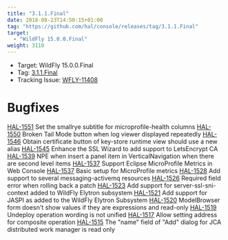 ```yaml
---
title: "3.1.1.Final"
date: 2018-08-23T14:50:15+01:00
tag: "https://github.com/hal/console/releases/tag/3.1.1.Final"
target: 
  - "WildFly 15.0.0.Final"
weight: 3110
---
```

- Target: WildFly 15.0.0.Final
- Tag: [3.1.1.Final](https://github.com/hal/console/releases/tag/3.1.1.Final)
- Tracking Issue: [WFLY-11408](https://issues.jboss.org/browse/WFLY-11408)

# Bugfixes

[HAL-1551](https://issues.jboss.org/browse/HAL-1551) Set the smallrye subtitle for microprofile-health columns
[HAL-1550](https://issues.jboss.org/browse/HAL-1550) Broken Tail Mode button when log viewer displayed repeatedly
[HAL-1546](https://issues.jboss.org/browse/HAL-1546) Obtain certificate button of key-store runtime view should use a new alias
[HAL-1545](https://issues.jboss.org/browse/HAL-1545) Enhance the SSL Wizard to add support to LetsEncrypt CA
[HAL-1539](https://issues.jboss.org/browse/HAL-1539) NPE when insert a panel item in VerticalNavigation when there are second level items
[HAL-1537](https://issues.jboss.org/browse/HAL-1537) Support Eclipse MicroProfile Metrics in Web Console
[HAL-1537](https://issues.jboss.org/browse/HAL-1537) Basic setup for MicroProfile metrics
[HAL-1528](https://issues.jboss.org/browse/HAL-1528) Add support to several messaging-activemq resources
[HAL-1526](https://issues.jboss.org/browse/HAL-1526) Required field error when rolling back a patch
[HAL-1523](https://issues.jboss.org/browse/HAL-1523) Add support for server-ssl-sni-context added to WildFly Elytron subsystem
[HAL-1521](https://issues.jboss.org/browse/HAL-1521) Add support for JASPI as added to the WildFly Elytron Subsystem
[HAL-1520](https://issues.jboss.org/browse/HAL-1520) ModelBrowser form doesn't show values if they are expressions and read-only
[HAL-1519](https://issues.jboss.org/browse/HAL-1519) Undeploy operation wording is not unified
[HAL-1517](https://issues.jboss.org/browse/HAL-1517) Allow setting address for composite operation
[HAL-1515](https://issues.jboss.org/browse/HAL-1515) The "name" field of "Add" dialog for JCA distributed work manager is read only

